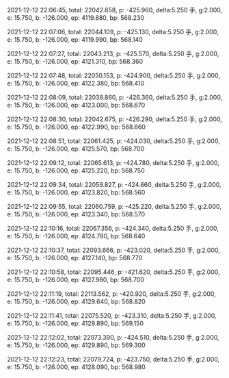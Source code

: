2021-12-12 22:06:45, total: 22042.658, p: -425.960, delta:5.250 手, g:2.000, e: 15.750, b: -126.000, ep: 4119.880, bp: 568.230

2021-12-12 22:07:06, total: 22044.109, p: -425.130, delta:5.250 手, g:2.000, e: 15.750, b: -126.000, ep: 4119.990, bp: 568.140

2021-12-12 22:07:27, total: 22043.213, p: -425.570, delta:5.250 手, g:2.000, e: 15.750, b: -126.000, ep: 4121.310, bp: 568.360

2021-12-12 22:07:48, total: 22050.153, p: -424.900, delta:5.250 手, g:2.000, e: 15.750, b: -126.000, ep: 4122.380, bp: 568.410

2021-12-12 22:08:09, total: 22038.860, p: -426.360, delta:5.250 手, g:2.000, e: 15.750, b: -126.000, ep: 4123.000, bp: 568.670

2021-12-12 22:08:30, total: 22042.675, p: -426.290, delta:5.250 手, g:2.000, e: 15.750, b: -126.000, ep: 4122.990, bp: 568.660

2021-12-12 22:08:51, total: 22061.425, p: -424.030, delta:5.250 手, g:2.000, e: 15.750, b: -126.000, ep: 4125.570, bp: 568.700

2021-12-12 22:09:12, total: 22065.613, p: -424.780, delta:5.250 手, g:2.000, e: 15.750, b: -126.000, ep: 4125.220, bp: 568.750

2021-12-12 22:09:34, total: 22059.827, p: -424.660, delta:5.250 手, g:2.000, e: 15.750, b: -126.000, ep: 4123.820, bp: 568.560

2021-12-12 22:09:55, total: 22060.759, p: -425.220, delta:5.250 手, g:2.000, e: 15.750, b: -126.000, ep: 4123.340, bp: 568.570

2021-12-12 22:10:16, total: 22067.356, p: -424.340, delta:5.250 手, g:2.000, e: 15.750, b: -126.000, ep: 4124.780, bp: 568.640

2021-12-12 22:10:37, total: 22093.666, p: -423.020, delta:5.250 手, g:2.000, e: 15.750, b: -126.000, ep: 4127.140, bp: 568.770

2021-12-12 22:10:58, total: 22095.446, p: -421.620, delta:5.250 手, g:2.000, e: 15.750, b: -126.000, ep: 4127.980, bp: 568.700

2021-12-12 22:11:19, total: 22113.562, p: -420.920, delta:5.250 手, g:2.000, e: 15.750, b: -126.000, ep: 4129.640, bp: 568.820

2021-12-12 22:11:41, total: 22075.520, p: -423.310, delta:5.250 手, g:2.000, e: 15.750, b: -126.000, ep: 4129.890, bp: 569.150

2021-12-12 22:12:02, total: 22073.390, p: -424.510, delta:5.250 手, g:2.000, e: 15.750, b: -126.000, ep: 4129.890, bp: 569.300

2021-12-12 22:12:23, total: 22079.724, p: -423.750, delta:5.250 手, g:2.000, e: 15.750, b: -126.000, ep: 4128.090, bp: 568.980